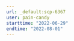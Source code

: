```yaml
---
url: _default:scp-6367
user: pain-candy
starttime: "2022-06-29"
endtime: "2022-08-01"
---
```

<reserve />